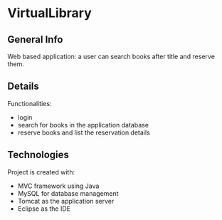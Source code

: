 # VirtualLibrary

## General Info
Web based application: a user can search books after title and reserve them.

## Details 
Functionalities:
- login
- search for books in the application database
- reserve books and list the reservation details

## Technologies
Project is created with: 
- MVC framework using Java
- MySQL for database management
- Tomcat as the application server
- Eclipse as the IDE
